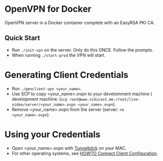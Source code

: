 # OpenVPN for Docker

OpenVPN server in a Docker container complete with an EasyRSA PKI CA.

## Quick Start

* Run `./init-vpn` on the server.  Only do this ONCE. Follow the prompts.
* When running `./start-prod` the VPN will start.

# Generating Client Credentials

* Run  `./genclient-vpn <your_name>`.
* Use SCP to copy <your_name>.ovpn to your develomment machine ( development machine: (`scp root@www.vidicast.me:/root/live-video/server/<your_name>.ovpn <your_name>.ovpn`).
* Remove <your_name>.ovpn from the server (server: `rm <your_name>.ovpn`).

# Using your Credentials

* Open  <your_name>.ovpn with [Tunnelblick](https://tunnelblick.net/) on your MAC.
* For other operating systems, see [HOWTO Connect Client Configuration](https://openvpn.net/index.php/access-server/docs/admin-guides-sp-859543150/howto-connect-client-configuration.html).